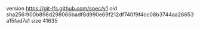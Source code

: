 version https://git-lfs.github.com/spec/v1
oid sha256:900b898d298066badf8d990e69f212df740f9f4cc08b3744aa26653a15fad7a1
size 41635
